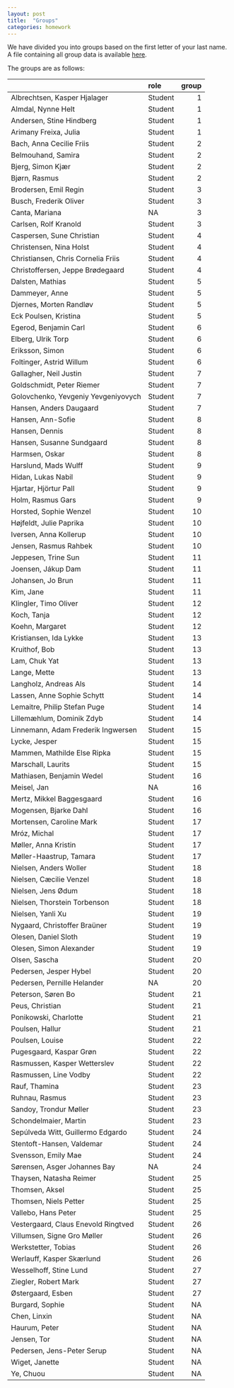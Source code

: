 ```yaml
---
layout: post
title:  "Groups"
categories: homework
---
```


We have divided you into groups based on the first letter of your last name. A file containing all group data is available [here](https://raw.githubusercontent.com/sebastianbarfort/sds/master/data/groups.csv).



The groups are as follows:

|                                    |role    | group|
|:-----------------------------------|:-------|-----:|
|Albrechtsen, Kasper Hjalager        |Student |     1|
|Almdal, Nynne Helt                  |Student |     1|
|Andersen, Stine Hindberg            |Student |     1|
|Arimany Freixa, Julia               |Student |     1|
|Bach, Anna Cecilie Friis            |Student |     2|
|Belmouhand, Samira                  |Student |     2|
|Bjerg, Simon Kjær                   |Student |     2|
|Bjørn, Rasmus                       |Student |     2|
|Brodersen, Emil Regin               |Student |     3|
|Busch, Frederik Oliver              |Student |     3|
|Canta, Mariana                      |NA      |     3|
|Carlsen, Rolf Kranold               |Student |     3|
|Caspersen, Sune Christian           |Student |     4|
|Christensen, Nina Holst             |Student |     4|
|Christiansen, Chris Cornelia Friis  |Student |     4|
|Christoffersen, Jeppe Brødegaard    |Student |     4|
|Dalsten, Mathias                    |Student |     5|
|Dammeyer, Anne                      |Student |     5|
|Djernes, Morten Randløv             |Student |     5|
|Eck Poulsen, Kristina               |Student |     5|
|Egerod, Benjamin Carl               |Student |     6|
|Elberg, Ulrik Torp                  |Student |     6|
|Eriksson, Simon                     |Student |     6|
|Foltinger, Astrid Willum            |Student |     6|
|Gallagher, Neil Justin              |Student |     7|
|Goldschmidt, Peter Riemer           |Student |     7|
|Golovchenko, Yevgeniy Yevgeniyovych |Student |     7|
|Hansen, Anders Daugaard             |Student |     7|
|Hansen, Ann-Sofie                   |Student |     8|
|Hansen, Dennis                      |Student |     8|
|Hansen, Susanne Sundgaard           |Student |     8|
|Harmsen, Oskar                      |Student |     8|
|Harslund, Mads Wulff                |Student |     9|
|Hidan, Lukas Nabil                  |Student |     9|
|Hjartar, Hjörtur Pall               |Student |     9|
|Holm, Rasmus Gars                   |Student |     9|
|Horsted, Sophie Wenzel              |Student |    10|
|Højfeldt, Julie Paprika             |Student |    10|
|Iversen, Anna Kollerup              |Student |    10|
|Jensen, Rasmus Rahbek               |Student |    10|
|Jeppesen, Trine Sun                 |Student |    11|
|Joensen, Jákup Dam                  |Student |    11|
|Johansen, Jo Brun                   |Student |    11|
|Kim, Jane                           |Student |    11|
|Klingler, Timo Oliver               |Student |    12|
|Koch, Tanja                         |Student |    12|
|Koehn, Margaret                     |Student |    12|
|Kristiansen, Ida Lykke              |Student |    13|
|Kruithof, Bob                       |Student |    13|
|Lam, Chuk Yat                       |Student |    13|
|Lange, Mette                        |Student |    13|
|Langholz, Andreas Als               |Student |    14|
|Lassen, Anne Sophie Schytt          |Student |    14|
|Lemaitre, Philip Stefan Puge        |Student |    14|
|Lillemæhlum, Dominik Zdyb           |Student |    14|
|Linnemann, Adam Frederik Ingwersen  |Student |    15|
|Lycke, Jesper                       |Student |    15|
|Mammen, Mathilde Else Ripka         |Student |    15|
|Marschall, Laurits                  |Student |    15|
|Mathiasen, Benjamin Wedel           |Student |    16|
|Meisel, Jan                         |NA      |    16|
|Mertz, Mikkel Baggesgaard           |Student |    16|
|Mogensen, Bjarke Dahl               |Student |    16|
|Mortensen, Caroline Mark            |Student |    17|
|Mróz, Michal                        |Student |    17|
|Møller, Anna Kristin                |Student |    17|
|Møller-Haastrup, Tamara             |Student |    17|
|Nielsen, Anders Woller              |Student |    18|
|Nielsen, Cæcilie Venzel             |Student |    18|
|Nielsen, Jens Ødum                  |Student |    18|
|Nielsen, Thorstein Torbenson        |Student |    18|
|Nielsen, Yanli Xu                   |Student |    19|
|Nygaard, Christoffer Braüner        |Student |    19|
|Olesen, Daniel Sloth                |Student |    19|
|Olesen, Simon Alexander             |Student |    19|
|Olsen, Sascha                       |Student |    20|
|Pedersen, Jesper Hybel              |Student |    20|
|Pedersen, Pernille Helander         |NA      |    20|
|Peterson, Søren Bo                  |Student |    21|
|Peus, Christian                     |Student |    21|
|Ponikowski, Charlotte               |Student |    21|
|Poulsen, Hallur                     |Student |    21|
|Poulsen, Louise                     |Student |    22|
|Pugesgaard, Kaspar Grøn             |Student |    22|
|Rasmussen, Kasper Wetterslev        |Student |    22|
|Rasmussen, Line Vodby               |Student |    22|
|Rauf, Thamina                       |Student |    23|
|Ruhnau, Rasmus                      |Student |    23|
|Sandoy, Trondur Møller              |Student |    23|
|Schondelmaier, Martin               |Student |    23|
|Sepúlveda Witt, Guillermo Edgardo   |Student |    24|
|Stentoft-Hansen, Valdemar           |Student |    24|
|Svensson, Emily Mae                 |Student |    24|
|Sørensen, Asger Johannes Bay        |NA      |    24|
|Thaysen, Natasha Reimer             |Student |    25|
|Thomsen, Aksel                      |Student |    25|
|Thomsen, Niels Petter               |Student |    25|
|Vallebo, Hans Peter                 |Student |    25|
|Vestergaard, Claus Enevold Ringtved |Student |    26|
|Villumsen, Signe Gro Møller         |Student |    26|
|Werkstetter, Tobias                 |Student |    26|
|Werlauff, Kasper Skærlund           |Student |    26|
|Wesselhoff, Stine Lund              |Student |    27|
|Ziegler, Robert Mark                |Student |    27|
|Østergaard, Esben                   |Student |    27|
|Burgard, Sophie                     |Student |    NA|
|Chen, Linxin                        |Student |    NA|
|Haurum, Peter                       |Student |    NA|
|Jensen, Tor                         |Student |    NA|
|Pedersen, Jens-Peter Serup          |Student |    NA|
|Wiget, Janette                      |Student |    NA|
|Ye, Chuou                           |Student |    NA|

